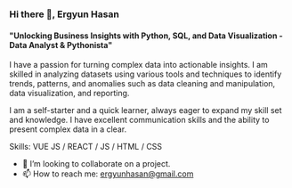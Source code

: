 ### Hi there 👋,  Ergyun Hasan

#### "Unlocking Business Insights with Python, SQL, and Data Visualization - Data Analyst & Pythonista"
I have a passion for turning complex data into actionable insights. I am skilled in analyzing datasets using various tools and techniques to identify trends, patterns, and anomalies such as data cleaning and manipulation, data visualization, and reporting. 

I am a self-starter and a quick learner, always eager to expand my skill set and knowledge. I have excellent communication skills and the ability to present complex data in a clear.

Skills: VUE JS / REACT / JS / HTML / CSS

- 👯 I’m looking to collaborate on a project. 
- 📫 How to reach me: ergyunhasan@gmail.com 










